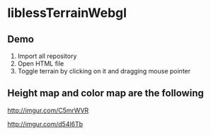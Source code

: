 # liblessTerrainWebgl

## Demo

1. Import all repository
2. Open HTML file
3. Toggle terrain by clicking on it and dragging mouse pointer

## Height map and color map are the following

http://imgur.com/C5mrWVR

http://imgur.com/d54l6Tb
